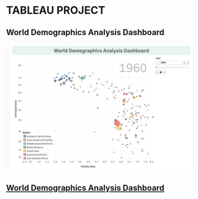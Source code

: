# TABLEAU PROJECT
## World Demographics Analysis Dashboard
![World Demographics Analysis Dashboard](https://github.com/aysbt/Tableau_Project/blob/master/World_demographics_analysis.png)
## [World Demographics Analysis Dashboard](https://public.tableau.com/profile/ayse.bat#!/vizhome/WorldDemographisAnalysisGif/Dashboard1)
